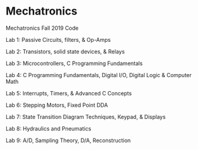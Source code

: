 # Mechatronics
Mechatronics Fall 2019 Code 

Lab 1:
Passive Circuits, filters, & Op-Amps

Lab 2:
Transistors, solid state devices, & Relays

Lab 3:
Microcontrollers, C Programming Fundamentals

Lab 4:
C Programming Fundamentals, Digital I/O, Digital Logic & Computer Math

Lab 5:
Interrupts, Timers, & Advanced C Concepts

Lab 6:
Stepping Motors, Fixed Point DDA

Lab 7:
State Transition Diagram Techniques, Keypad, & Displays

Lab 8:
Hydraulics and Pneumatics 

Lab 9:
A/D, Sampling Theory, D/A, Reconstruction
